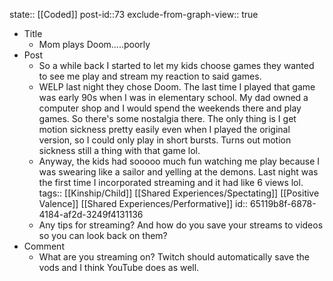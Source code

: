 state:: [[Coded]]
post-id::73
exclude-from-graph-view:: true

- Title
	- Mom plays Doom.....poorly
- Post
	- So a while back I started to let my kids choose games they wanted to see me play and stream my reaction to said games.
	- WELP last night they chose Doom. The last time I played that game was early 90s when I was in elementary school. My dad owned a computer shop and I would spend the weekends there and play games. So there's some nostalgia there. The only thing is I get motion sickness pretty easily even when I played the original version, so I could only play in short bursts. Turns out motion sickness still a thing with that game lol.
	- Anyway, the kids had sooooo much fun watching me play because I was swearing like a sailor and yelling at the demons. Last night was the first time I incorporated streaming and it had like 6 views lol.
	  tags:: [[Kinship/Child]] [[Shared Experiences/Spectating]] [[Positive Valence]] [[Shared Experiences/Performative]]
	  id:: 65119b8f-6878-4184-af2d-3249f4131136
	- Any tips for streaming? And how do you save your streams to videos so you can look back on them?
- Comment
	- What are you streaming on? Twitch should automatically save the vods and I think YouTube does as well.
